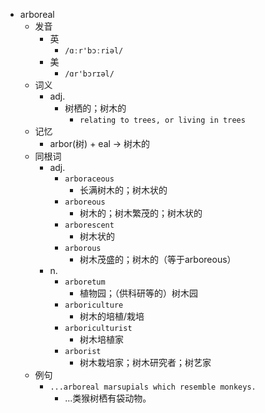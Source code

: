 - arboreal
  - 发音
    - 英
      - `/ɑːr'bɔːriəl/`
    - 美
      - `/ɑr'bɔrɪəl/`
  - 词义
    - adj.
      - 树栖的；树木的
        - `relating to trees, or living in trees`
  - 记忆
    - arbor(树) + eal → 树木的
  - 同根词
    - adj.
      - `arboraceous`
        - 长满树木的；树木状的
      - `arboreous`
        - 树木的；树木繁茂的；树木状的
      - `arborescent`
        - 树木状的
      - `arborous`
        - 树木茂盛的；树木的（等于arboreous）
    - n.
      - `arboretum`
        - 植物园；（供科研等的）树木园
      - `arboriculture`
        - 树木的培植/栽培
      - `arboriculturist`
        - 树木培植家
      - `arborist`
        - 树木栽培家；树木研究者；树艺家
  - 例句
    - `...arboreal marsupials which resemble monkeys.`
      - ...类猴树栖有袋动物。

